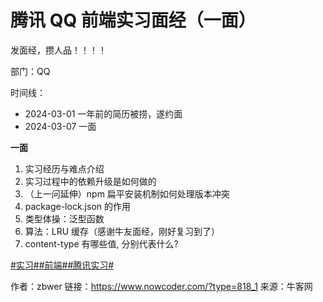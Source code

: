 # 腾讯 QQ 前端实习面经（一面）

发面经，攒人品！！！！

部门：QQ

时间线：

- 2024-03-01 一年前的简历被捞，遂约面
- 2024-03-07 一面



**一面**

1. 实习经历与难点介绍
2. 实习过程中的依赖升级是如何做的
3. （上一问延伸）npm 扁平安装机制如何处理版本冲突
4. package-lock.json 的作用
5. 类型体操：泛型函数
6. 算法：LRU 缓存（感谢牛友面经，刚好复习到了）
7. content-type 有哪些值, 分别代表什么?

[#实习#]()[#前端#]()[#腾讯实习#]()



作者：zbwer
链接：https://www.nowcoder.com/?type=818_1
来源：牛客网